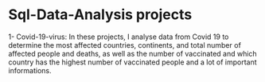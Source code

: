 # Sql-Data-Analysis projects

1- Covid-19-virus: In these projects, I analyse data from Covid 19 to determine the most affected countries, continents, and total number of affected people and deaths, as well as the number of vaccinated and which country has the highest number of vaccinated people and a lot of important informations.
